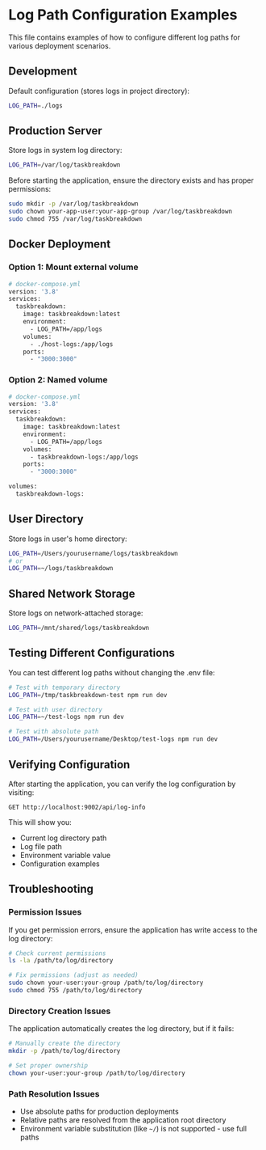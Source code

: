 # Log Path Configuration Examples

This file contains examples of how to configure different log paths for various deployment scenarios.

## Development

Default configuration (stores logs in project directory):
```bash
LOG_PATH=./logs
```

## Production Server

Store logs in system log directory:
```bash
LOG_PATH=/var/log/taskbreakdown
```

Before starting the application, ensure the directory exists and has proper permissions:
```bash
sudo mkdir -p /var/log/taskbreakdown
sudo chown your-app-user:your-app-group /var/log/taskbreakdown
sudo chmod 755 /var/log/taskbreakdown
```

## Docker Deployment

### Option 1: Mount external volume
```bash
# docker-compose.yml
version: '3.8'
services:
  taskbreakdown:
    image: taskbreakdown:latest
    environment:
      - LOG_PATH=/app/logs
    volumes:
      - ./host-logs:/app/logs
    ports:
      - "3000:3000"
```

### Option 2: Named volume
```bash
# docker-compose.yml
version: '3.8'
services:
  taskbreakdown:
    image: taskbreakdown:latest
    environment:
      - LOG_PATH=/app/logs
    volumes:
      - taskbreakdown-logs:/app/logs
    ports:
      - "3000:3000"

volumes:
  taskbreakdown-logs:
```

## User Directory

Store logs in user's home directory:
```bash
LOG_PATH=/Users/yourusername/logs/taskbreakdown
# or
LOG_PATH=~/logs/taskbreakdown
```

## Shared Network Storage

Store logs on network-attached storage:
```bash
LOG_PATH=/mnt/shared/logs/taskbreakdown
```

## Testing Different Configurations

You can test different log paths without changing the .env file:

```bash
# Test with temporary directory
LOG_PATH=/tmp/taskbreakdown-test npm run dev

# Test with user directory
LOG_PATH=~/test-logs npm run dev

# Test with absolute path
LOG_PATH=/Users/yourusername/Desktop/test-logs npm run dev
```

## Verifying Configuration

After starting the application, you can verify the log configuration by visiting:
```
GET http://localhost:9002/api/log-info
```

This will show you:
- Current log directory path
- Log file path
- Environment variable value
- Configuration examples

## Troubleshooting

### Permission Issues
If you get permission errors, ensure the application has write access to the log directory:
```bash
# Check current permissions
ls -la /path/to/log/directory

# Fix permissions (adjust as needed)
sudo chown your-user:your-group /path/to/log/directory
sudo chmod 755 /path/to/log/directory
```

### Directory Creation Issues
The application automatically creates the log directory, but if it fails:
```bash
# Manually create the directory
mkdir -p /path/to/log/directory

# Set proper ownership
chown your-user:your-group /path/to/log/directory
```

### Path Resolution Issues
- Use absolute paths for production deployments
- Relative paths are resolved from the application root directory
- Environment variable substitution (like `~/`) is not supported - use full paths
